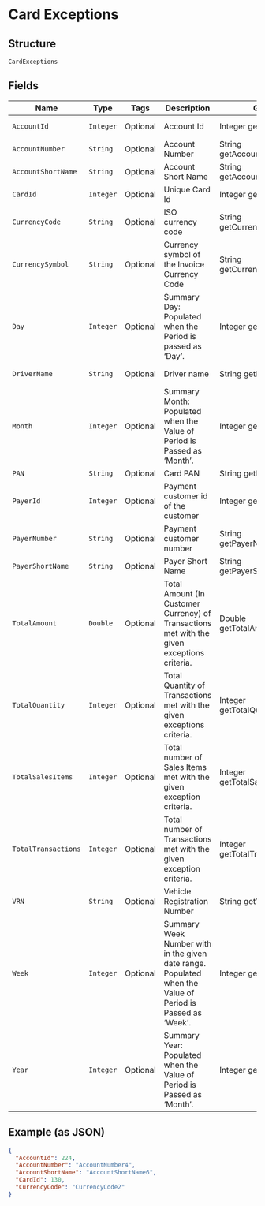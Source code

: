 
# Card Exceptions

## Structure

`CardExceptions`

## Fields

| Name | Type | Tags | Description | Getter | Setter |
|  --- | --- | --- | --- | --- | --- |
| `AccountId` | `Integer` | Optional | Account Id | Integer getAccountId() | setAccountId(Integer accountId) |
| `AccountNumber` | `String` | Optional | Account Number | String getAccountNumber() | setAccountNumber(String accountNumber) |
| `AccountShortName` | `String` | Optional | Account Short Name | String getAccountShortName() | setAccountShortName(String accountShortName) |
| `CardId` | `Integer` | Optional | Unique Card Id | Integer getCardId() | setCardId(Integer cardId) |
| `CurrencyCode` | `String` | Optional | ISO currency code | String getCurrencyCode() | setCurrencyCode(String currencyCode) |
| `CurrencySymbol` | `String` | Optional | Currency symbol of the Invoice Currency Code | String getCurrencySymbol() | setCurrencySymbol(String currencySymbol) |
| `Day` | `Integer` | Optional | Summary Day: Populated when the Period is passed as ‘Day’. | Integer getDay() | setDay(Integer day) |
| `DriverName` | `String` | Optional | Driver name | String getDriverName() | setDriverName(String driverName) |
| `Month` | `Integer` | Optional | Summary Month: Populated when the Value of Period is Passed as ‘Month’. | Integer getMonth() | setMonth(Integer month) |
| `PAN` | `String` | Optional | Card PAN | String getPAN() | setPAN(String pAN) |
| `PayerId` | `Integer` | Optional | Payment customer id of the customer | Integer getPayerId() | setPayerId(Integer payerId) |
| `PayerNumber` | `String` | Optional | Payment customer number | String getPayerNumber() | setPayerNumber(String payerNumber) |
| `PayerShortName` | `String` | Optional | Payer Short Name | String getPayerShortName() | setPayerShortName(String payerShortName) |
| `TotalAmount` | `Double` | Optional | Total Amount (In Customer Currency) of Transactions met with the given exceptions criteria. | Double getTotalAmount() | setTotalAmount(Double totalAmount) |
| `TotalQuantity` | `Integer` | Optional | Total Quantity of Transactions met with the given exceptions criteria. | Integer getTotalQuantity() | setTotalQuantity(Integer totalQuantity) |
| `TotalSalesItems` | `Integer` | Optional | Total number of Sales Items met with the given exception criteria. | Integer getTotalSalesItems() | setTotalSalesItems(Integer totalSalesItems) |
| `TotalTransactions` | `Integer` | Optional | Total number of Transactions met with the given exception criteria. | Integer getTotalTransactions() | setTotalTransactions(Integer totalTransactions) |
| `VRN` | `String` | Optional | Vehicle Registration Number | String getVRN() | setVRN(String vRN) |
| `Week` | `Integer` | Optional | Summary Week Number with in the given date range. Populated when the Value of Period is Passed as ‘Week’. | Integer getWeek() | setWeek(Integer week) |
| `Year` | `Integer` | Optional | Summary Year: Populated when the Value of Period is Passed as ‘Month’. | Integer getYear() | setYear(Integer year) |

## Example (as JSON)

```json
{
  "AccountId": 224,
  "AccountNumber": "AccountNumber4",
  "AccountShortName": "AccountShortName6",
  "CardId": 130,
  "CurrencyCode": "CurrencyCode2"
}
```

